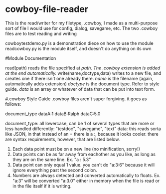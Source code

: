 # cowboy-file-reader
This is the read/writer for my filetype, .cowboy, I made as a multi-purpose sort of file I would use for config, dialog, savegame, etc.
The two .cowboy files are to test reading and writing

cowboytestdemo.py is a demonstration diece on how to use the module
readcowboy.py is the module itself, and doesn't do anything on its own

#Module Documentation

read(path)
reads the file specified at *path*. *The .cowboy extension is added at the end automatically.*
write(name,doctype,data)
writes to a new file, and creates one if there isn't one already there. 
*name* is the filename (again, automatically adds extension)
*doctype* is the document type. Refer to style guide.
*data* is an array or whatever of data that can be put into text form.

#.cowboy Style Guide
.cowboy files aren't super forgiving. it goes as follows:

document_type
dataA:1
dataB:Ralph
dataC:5.0

document_type: all lowercase, can be 1 of several types that are more or less handled differently: "testdoc", "savegame", "text"
data: this reads sorta like JSON, in that instead of an = there is a :, because it looks cooler. there are syntax requirements, however, that are listed below.
1. Each data point must be on a new line (no minification, sorry!)
2. Data points can be as far away from eachother as you like, as long as they are on the same line. Ex. "a    :      5.3"
3. Data point can only equal 1 value. you can't do "a:3:6" because it will ignore everything past the second colon.
4. Numbers are always detected and converted automatically to floats. Ex. "a:3" will be converted "a:3.0" either in memory when the file is read or in the file itself if it is writing.
